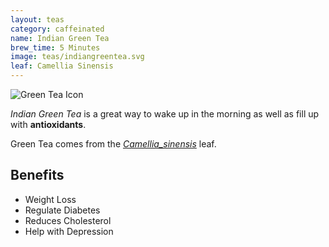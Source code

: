 ```yaml
---
layout: teas
category: caffeinated
name: Indian Green Tea
brew_time: 5 Minutes
image: teas/indiangreentea.svg
leaf: Camellia Sinensis
---
```


![Green Tea Icon]({{site.baseurl}}/images/indiangreentea.svg)

*Indian Green Tea* is a great way to wake up in the morning as well as fill up with **antioxidants**.

Green Tea comes from the [*Camellia_sinensis*](http://en.wikipedia.org/wiki/Camellia_sinensis) leaf.

## Benefits

- Weight Loss
- Regulate Diabetes 
- Reduces Cholesterol
- Help with Depression
